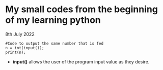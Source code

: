 # My small codes from the beginning of my learning python

8th July 2022
```
#Code to output the same number that is fed 
n = int(input());
print(n);
```
* **input()** allows the user of the program input value as they desire. 
